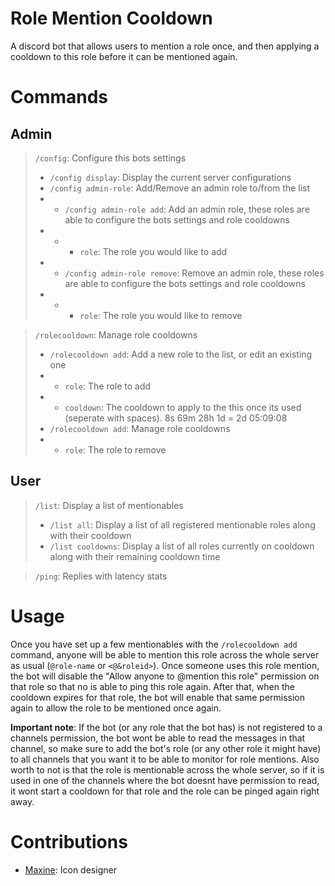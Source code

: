 # Role Mention Cooldown
A discord bot that allows users to mention a role once, and then applying a cooldown to this role before it can be mentioned again.

# Commands
## Admin
> `/config`: Configure this bots settings
> - `/config display`: Display the current server configurations
> - `/config admin-role`: Add/Remove an admin role to/from the list
> - - `/config admin-role add`: Add an admin role, these roles are able to configure the bots settings and role cooldowns
> - - - `role`: The role you would like to add
> - - `/config admin-role remove`: Remove an admin role, these roles are able to configure the bots settings and role cooldowns
> - - - `role`: The role you would like to remove

> `/rolecooldown`: Manage role cooldowns
> - `/rolecooldown add`: Add a new role to the list, or edit an existing one
> - - `role`: The role to add
> - - `cooldown`: The cooldown to apply to the this once its used (seperate with spaces). 8s 69m 28h 1d = 2d 05:09:08
> - `/rolecooldown add`: Manage role cooldowns
> - - `role`: The role to remove

## User
> `/list`: Display a list of mentionables
> - `/list all`: Display a list of all registered mentionable roles along with their cooldown
> - `/list cooldowns`: Display a list of all roles currently on cooldown along with their remaining cooldown time

> `/ping`: Replies with latency stats

# Usage
Once you have set up a few mentionables with the `/rolecooldown add` command, anyone will be able to mention this role across the whole server as usual (`@role-name` or `<@&roleid>`).
Once someone uses this role mention, the bot will disable the "Allow anyone to @mention this role" permission on that role so that no is able to ping this role again.
After that, when the cooldown expires for that role, the bot will enable that same permission again to allow the role to be mentioned once again.

**Important note**: If the bot (or any role that the bot has) is not registered to a channels permission, the bot wont be able to read the messages in that channel, so make sure to add the bot's role (or any other role it might have) to all channels that you want it to be able to monitor for role mentions.
Also worth to not is that the role is mentionable across the whole server, so if it is used in one of the channels where the bot doesnt have permission to read, it wont start a cooldown for that role and the role can be pinged again right away.

# Contributions
- [Maxine](https://artstation.com/Maxine3D): Icon designer